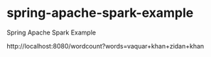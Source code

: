 # spring-apache-spark-example
Spring Apache Spark Example


http://localhost:8080/wordcount?words=vaquar+khan+zidan+khan
